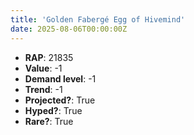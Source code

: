 ```yaml
---
title: 'Golden Fabergé Egg of Hivemind'
date: 2025-08-06T00:00:00Z
---
```

- **RAP**: 21835
- **Value**: -1
- **Demand level**: -1
- **Trend**: -1
- **Projected?**: True
- **Hyped?**: True
- **Rare?**: True
